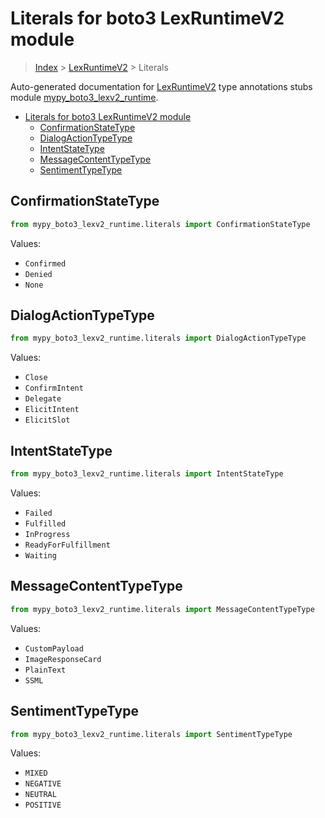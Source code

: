 # Literals for boto3 LexRuntimeV2 module

> [Index](..) > [LexRuntimeV2](.) > Literals

Auto-generated documentation for
[LexRuntimeV2](https://boto3.amazonaws.com/v1/documentation/api/1.17.71/reference/services/lexv2-runtime.html#LexRuntimeV2)
type annotations stubs module
[mypy_boto3_lexv2_runtime](https://pypi.org/project/mypy-boto3-lexv2-runtime/).

- [Literals for boto3 LexRuntimeV2 module](#literals-for-boto3-lexruntimev2-module)
  - [ConfirmationStateType](#confirmationstatetype)
  - [DialogActionTypeType](#dialogactiontypetype)
  - [IntentStateType](#intentstatetype)
  - [MessageContentTypeType](#messagecontenttypetype)
  - [SentimentTypeType](#sentimenttypetype)

## ConfirmationStateType

```python
from mypy_boto3_lexv2_runtime.literals import ConfirmationStateType
```

Values:

- `Confirmed`
- `Denied`
- `None`

## DialogActionTypeType

```python
from mypy_boto3_lexv2_runtime.literals import DialogActionTypeType
```

Values:

- `Close`
- `ConfirmIntent`
- `Delegate`
- `ElicitIntent`
- `ElicitSlot`

## IntentStateType

```python
from mypy_boto3_lexv2_runtime.literals import IntentStateType
```

Values:

- `Failed`
- `Fulfilled`
- `InProgress`
- `ReadyForFulfillment`
- `Waiting`

## MessageContentTypeType

```python
from mypy_boto3_lexv2_runtime.literals import MessageContentTypeType
```

Values:

- `CustomPayload`
- `ImageResponseCard`
- `PlainText`
- `SSML`

## SentimentTypeType

```python
from mypy_boto3_lexv2_runtime.literals import SentimentTypeType
```

Values:

- `MIXED`
- `NEGATIVE`
- `NEUTRAL`
- `POSITIVE`

